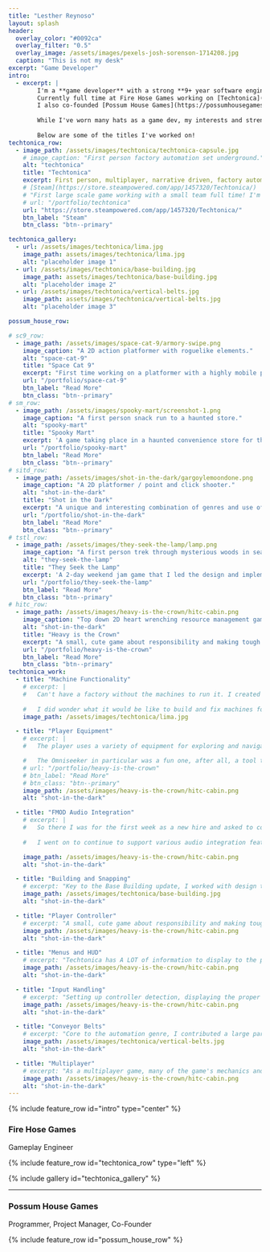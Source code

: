 ```yaml
---
title: "Lesther Reynoso"
layout: splash
header:
  overlay_color: "#0092ca"
  overlay_filter: "0.5"
  overlay_image: /assets/images/pexels-josh-sorenson-1714208.jpg
  caption: "This is not my desk"
excerpt: "Game Developer"
intro: 
  - excerpt: |
        I'm a **game developer** with a strong **9+ year software engineering** background.
        Currently full time at Fire Hose Games working on [Techtonica](https://store.steampowered.com/app/1457320/Techtonica/). 
        I also co-founded [Possum House Games](https://possumhousegames.com/) handling all things logistics. 
        
        While I've worn many hats as a game dev, my interests and strengths lie as a **generalist programmer**, primarily in implementing **gameplay systems and mechanics**.
        
        Below are some of the titles I've worked on! 
techtonica_row:
  - image_path: /assets/images/techtonica/techtonica-capsule.jpg
    # image_caption: "First person factory automation set underground."
    alt: "techtonica"
    title: "Techtonica"
    excerpt: First person, multiplayer, narrative driven, factory automation game set in an underground voxel world with terrain manipulation.
    # [Steam](https://store.steampowered.com/app/1457320/Techtonica/)
    # "First large scale game working with a small team full time! I'm a big fan of the factory automation genre so this game is incredible to help develop."
    # url: "/portfolio/techtonica"
    url: "https://store.steampowered.com/app/1457320/Techtonica/"
    btn_label: "Steam"
    btn_class: "btn--primary"

techtonica_gallery:
  - url: /assets/images/techtonica/lima.jpg
    image_path: assets/images/techtonica/lima.jpg
    alt: "placeholder image 1"
  - url: /assets/images/techtonica/base-building.jpg
    image_path: assets/images/techtonica/base-building.jpg
    alt: "placeholder image 2"
  - url: /assets/images/techtonica/vertical-belts.jpg
    image_path: assets/images/techtonica/vertical-belts.jpg
    alt: "placeholder image 3"

possum_house_row:

# sc9_row:
  - image_path: /assets/images/space-cat-9/armory-swipe.png
    image_caption: "A 2D action platformer with roguelike elements."
    alt: "space-cat-9"
    title: "Space Cat 9"
    excerpt: "First time working on a platformer with a highly mobile player. Can confirm, it's hard to get that feel right. Though I think having the main protagonist be a cat fighting a host of mice in their machines aboard a procedurally generated spaceship kind of makes it better."
    url: "/portfolio/space-cat-9"
    btn_label: "Read More"
    btn_class: "btn--primary"
# sm_row:
  - image_path: /assets/images/spooky-mart/screenshot-1.png
    image_caption: "A first person snack run to a haunted store."
    alt: "spooky-mart"
    title: "Spooky Mart"
    excerpt: 'A game taking place in a haunted convenience store for the purpose of exploring the concept of repayable experiences in small spaces. Inspired by the challenges in open world games referred to as "Ubisoft Towers".'
    url: "/portfolio/spooky-mart"
    btn_label: "Read More"
    btn_class: "btn--primary"
# sitd_row:
  - image_path: /assets/images/shot-in-the-dark/gargoylemoondone.png
    image_caption: "A 2D platformer / point and click shooter."
    alt: "shot-in-the-dark"
    title: "Shot in the Dark"
    excerpt: "A unique and interesting combination of genres and use of only 3 colors. This game only gets harder with each new level. My first deep dive into the Construct 3 game engine. Found it pretty cool though getting Construct 3 to play nice with Steam was a bit of a hassle. Hope to port this bad boy to Unity someday."
    url: "/portfolio/shot-in-the-dark"
    btn_label: "Read More"
    btn_class: "btn--primary"
# tstl_row:
  - image_path: /assets/images/they-seek-the-lamp/lamp.png
    image_caption: "A first person trek through mysterious woods in search for a way out."
    alt: "they-seek-the-lamp"
    title: "They Seek the Lamp"
    excerpt: 'A 2-day weekend jam game that I led the design and implementation of. The team credited me as "Project Dad" in the game. I left them alone for too long on the credits section.'
    url: "/portfolio/they-seek-the-lamp"
    btn_label: "Read More"
    btn_class: "btn--primary"
# hitc_row:
  - image_path: /assets/images/heavy-is-the-crown/hitc-cabin.png
    image_caption: "Top down 2D heart wrenching resource management game."
    alt: "shot-in-the-dark"
    title: "Heavy is the Crown"
    excerpt: "A small, cute game about responsibility and making tough choices. You maintain a flock of sheep and decide how you spend your day's earnings. Feed the family, yourself, or buy more sheep. Tough choices."
    url: "/portfolio/heavy-is-the-crown"
    btn_label: "Read More"
    btn_class: "btn--primary"
techtonica_work:
  - title: "Machine Functionality"
    # excerpt: | 
    #   Can't have a factory without the machines to run it. I created and supported multiple machines to ensure proper flow of various types of automation pipelines. 
      
    #   I did wonder what it would be like to build and fix machines for a living. Surely this comes close to the real thing.
    image_path: /assets/images/techtonica/lima.jpg

  - title: "Player Equipment"
    # excerpt: | 
    #   The player uses a variety of equipment for exploring and navigating the world. Either adding functionality to some or taking new ones through rapid prototyping to full implementation

    #   The Omniseeker in particular was a fun one, after all, a tool that finds any type of object anywhere in a voxel world regardless of whether the target has been streamed in or not, not a tall ask right... not at all.
    # url: "/portfolio/heavy-is-the-crown"
    # btn_label: "Read More"
    # btn_class: "btn--primary"
    image_path: /assets/images/heavy-is-the-crown/hitc-cabin.png
    alt: "shot-in-the-dark"

  - title: "FMOD Audio Integration"
    # excerpt: | 
    #   So there I was for the first week as a new hire and asked to convert the entirety of the game's audio to use FMOD, having never used it before. Well fortunately I'm a fast learner and I got it done in a week. 
      
    #   I went on to continue to support various audio integration features and improvements throughout the course of development working with the audio team.

    image_path: /assets/images/heavy-is-the-crown/hitc-cabin.png
    alt: "shot-in-the-dark"

  - title: "Building and Snapping"
    # excerpt: "Key to the Base Building update, I worked with design to create a snapping and placement system that would be intuitive for the player and enable flexibility for designers to change rules for how various types of building pieces would interact with each other based on a number of potential player contexts."
    image_path: /assets/images/techtonica/base-building.jpg
    alt: "shot-in-the-dark"

  - title: "Player Controller"
    # excerpt: "A small, cute game about responsibility and making tough choices. You maintain a flock of sheep and decide how you spend your day's earnings. Feed the family, yourself, or buy more sheep. Tough choices."
    image_path: /assets/images/heavy-is-the-crown/hitc-cabin.png
    alt: "shot-in-the-dark"

  - title: "Menus and HUD"
    # excerpt: "Techtonica has A LOT of information to display to the player and the UI delivered through various gameplay, narrative, and machine menus. I prototyped some and integrated others from artist made mockups."
    image_path: /assets/images/heavy-is-the-crown/hitc-cabin.png
    alt: "shot-in-the-dark"

  - title: "Input Handling"
    # excerpt: "Setting up controller detection, displaying the proper associated button prompt glyphs and handling, and input rebinding."
    image_path: /assets/images/heavy-is-the-crown/hitc-cabin.png
    alt: "shot-in-the-dark"

  - title: "Conveyor Belts"
    # excerpt: "Core to the automation genre, I contributed a large part to the ease of placement and automatic conversion of belt type while the player drags and places belts however they like. Resources have places to be after all."
    image_path: /assets/images/techtonica/vertical-belts.jpg
    alt: "shot-in-the-dark"

  - title: "Multiplayer"
    # excerpt: "As a multiplayer game, many of the game's mechanics and systems needed to support proper network messaging and syncing to ensure that all players got the full experience."
    image_path: /assets/images/heavy-is-the-crown/hitc-cabin.png
    alt: "shot-in-the-dark"
---
```


{% include feature_row id="intro" type="center" %}

### Fire Hose Games
Gameplay Engineer


{% include feature_row id="techtonica_row" type="left" %}

{% include gallery id="techtonica_gallery" %}

---

<!-- {% include feature_row id="techtonica_work" %} -->

### Possum House Games
Programmer, Project Manager, Co-Founder

{% include feature_row id="possum_house_row" %}

<!-- 
{% include feature_row id="sc9_row" %}

{% include feature_row id="sm_row" %}

{% include feature_row id="sitd_row" %}

{% include feature_row id="tstl_row" %}

{% include feature_row id="hitc_row" %} -->
